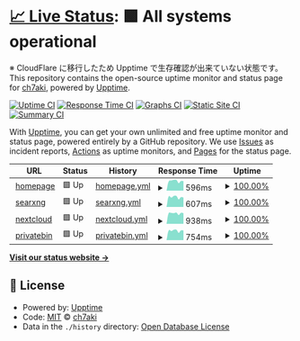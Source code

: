 # [📈 Live Status](https://ch7aki.github.io/status): <!--live status--> **🟩 All systems operational**

※ CloudFlare に移行したため Upptime で生存確認が出来ていない状態です。
This repository contains the open-source uptime monitor and status page for [ch7aki](https://ch7aki.com), powered by [Upptime](https://github.com/upptime/upptime).

[![Uptime CI](https://github.com/ch7aki/status/workflows/Uptime%20CI/badge.svg)](https://github.com/ch7aki/status/actions?query=workflow%3A%22Uptime+CI%22)
[![Response Time CI](https://github.com/ch7aki/status/workflows/Response%20Time%20CI/badge.svg)](https://github.com/ch7aki/status/actions?query=workflow%3A%22Response+Time+CI%22)
[![Graphs CI](https://github.com/ch7aki/status/workflows/Graphs%20CI/badge.svg)](https://github.com/ch7aki/status/actions?query=workflow%3A%22Graphs+CI%22)
[![Static Site CI](https://github.com/ch7aki/status/workflows/Static%20Site%20CI/badge.svg)](https://github.com/ch7aki/status/actions?query=workflow%3A%22Static+Site+CI%22)
[![Summary CI](https://github.com/ch7aki/status/workflows/Summary%20CI/badge.svg)](https://github.com/ch7aki/status/actions?query=workflow%3A%22Summary+CI%22)

With [Upptime](https://upptime.js.org), you can get your own unlimited and free uptime monitor and status page, powered entirely by a GitHub repository. We use [Issues](https://github.com/ch7aki/status/issues) as incident reports, [Actions](https://github.com/ch7aki/status/actions) as uptime monitors, and [Pages](https://ch7aki.github.io/status) for the status page.

<!--start: status pages-->
<!-- This summary is generated by Upptime (https://github.com/upptime/upptime) -->
<!-- Do not edit this manually, your changes will be overwritten -->
<!-- prettier-ignore -->
| URL | Status | History | Response Time | Uptime |
| --- | ------ | ------- | ------------- | ------ |
| <img alt="" src="https://icons.duckduckgo.com/ip3/ch7aki.com.ico" height="13"> [homepage](https://ch7aki.com) | 🟩 Up | [homepage.yml](https://github.com/ch7aki/status/commits/HEAD/history/homepage.yml) | <details><summary><img alt="Response time graph" src="./graphs/homepage/response-time-week.png" height="20"> 596ms</summary><br><a href="https://ch7aki.github.io/status/history/homepage"><img alt="Response time 588" src="https://img.shields.io/endpoint?url=https%3A%2F%2Fraw.githubusercontent.com%2Fch7aki%2Fstatus%2FHEAD%2Fapi%2Fhomepage%2Fresponse-time.json"></a><br><a href="https://ch7aki.github.io/status/history/homepage"><img alt="24-hour response time 580" src="https://img.shields.io/endpoint?url=https%3A%2F%2Fraw.githubusercontent.com%2Fch7aki%2Fstatus%2FHEAD%2Fapi%2Fhomepage%2Fresponse-time-day.json"></a><br><a href="https://ch7aki.github.io/status/history/homepage"><img alt="7-day response time 596" src="https://img.shields.io/endpoint?url=https%3A%2F%2Fraw.githubusercontent.com%2Fch7aki%2Fstatus%2FHEAD%2Fapi%2Fhomepage%2Fresponse-time-week.json"></a><br><a href="https://ch7aki.github.io/status/history/homepage"><img alt="30-day response time 275" src="https://img.shields.io/endpoint?url=https%3A%2F%2Fraw.githubusercontent.com%2Fch7aki%2Fstatus%2FHEAD%2Fapi%2Fhomepage%2Fresponse-time-month.json"></a><br><a href="https://ch7aki.github.io/status/history/homepage"><img alt="1-year response time 588" src="https://img.shields.io/endpoint?url=https%3A%2F%2Fraw.githubusercontent.com%2Fch7aki%2Fstatus%2FHEAD%2Fapi%2Fhomepage%2Fresponse-time-year.json"></a></details> | <details><summary><a href="https://ch7aki.github.io/status/history/homepage">100.00%</a></summary><a href="https://ch7aki.github.io/status/history/homepage"><img alt="All-time uptime 46.77%" src="https://img.shields.io/endpoint?url=https%3A%2F%2Fraw.githubusercontent.com%2Fch7aki%2Fstatus%2FHEAD%2Fapi%2Fhomepage%2Fuptime.json"></a><br><a href="https://ch7aki.github.io/status/history/homepage"><img alt="24-hour uptime 100.00%" src="https://img.shields.io/endpoint?url=https%3A%2F%2Fraw.githubusercontent.com%2Fch7aki%2Fstatus%2FHEAD%2Fapi%2Fhomepage%2Fuptime-day.json"></a><br><a href="https://ch7aki.github.io/status/history/homepage"><img alt="7-day uptime 100.00%" src="https://img.shields.io/endpoint?url=https%3A%2F%2Fraw.githubusercontent.com%2Fch7aki%2Fstatus%2FHEAD%2Fapi%2Fhomepage%2Fuptime-week.json"></a><br><a href="https://ch7aki.github.io/status/history/homepage"><img alt="30-day uptime 27.37%" src="https://img.shields.io/endpoint?url=https%3A%2F%2Fraw.githubusercontent.com%2Fch7aki%2Fstatus%2FHEAD%2Fapi%2Fhomepage%2Fuptime-month.json"></a><br><a href="https://ch7aki.github.io/status/history/homepage"><img alt="1-year uptime 46.77%" src="https://img.shields.io/endpoint?url=https%3A%2F%2Fraw.githubusercontent.com%2Fch7aki%2Fstatus%2FHEAD%2Fapi%2Fhomepage%2Fuptime-year.json"></a></details>
| <img alt="" src="https://icons.duckduckgo.com/ip3/search.ch7aki.com.ico" height="13"> [searxng](https://search.ch7aki.com) | 🟩 Up | [searxng.yml](https://github.com/ch7aki/status/commits/HEAD/history/searxng.yml) | <details><summary><img alt="Response time graph" src="./graphs/searxng/response-time-week.png" height="20"> 607ms</summary><br><a href="https://ch7aki.github.io/status/history/searxng"><img alt="Response time 544" src="https://img.shields.io/endpoint?url=https%3A%2F%2Fraw.githubusercontent.com%2Fch7aki%2Fstatus%2FHEAD%2Fapi%2Fsearxng%2Fresponse-time.json"></a><br><a href="https://ch7aki.github.io/status/history/searxng"><img alt="24-hour response time 573" src="https://img.shields.io/endpoint?url=https%3A%2F%2Fraw.githubusercontent.com%2Fch7aki%2Fstatus%2FHEAD%2Fapi%2Fsearxng%2Fresponse-time-day.json"></a><br><a href="https://ch7aki.github.io/status/history/searxng"><img alt="7-day response time 607" src="https://img.shields.io/endpoint?url=https%3A%2F%2Fraw.githubusercontent.com%2Fch7aki%2Fstatus%2FHEAD%2Fapi%2Fsearxng%2Fresponse-time-week.json"></a><br><a href="https://ch7aki.github.io/status/history/searxng"><img alt="30-day response time 268" src="https://img.shields.io/endpoint?url=https%3A%2F%2Fraw.githubusercontent.com%2Fch7aki%2Fstatus%2FHEAD%2Fapi%2Fsearxng%2Fresponse-time-month.json"></a><br><a href="https://ch7aki.github.io/status/history/searxng"><img alt="1-year response time 544" src="https://img.shields.io/endpoint?url=https%3A%2F%2Fraw.githubusercontent.com%2Fch7aki%2Fstatus%2FHEAD%2Fapi%2Fsearxng%2Fresponse-time-year.json"></a></details> | <details><summary><a href="https://ch7aki.github.io/status/history/searxng">100.00%</a></summary><a href="https://ch7aki.github.io/status/history/searxng"><img alt="All-time uptime 46.75%" src="https://img.shields.io/endpoint?url=https%3A%2F%2Fraw.githubusercontent.com%2Fch7aki%2Fstatus%2FHEAD%2Fapi%2Fsearxng%2Fuptime.json"></a><br><a href="https://ch7aki.github.io/status/history/searxng"><img alt="24-hour uptime 100.00%" src="https://img.shields.io/endpoint?url=https%3A%2F%2Fraw.githubusercontent.com%2Fch7aki%2Fstatus%2FHEAD%2Fapi%2Fsearxng%2Fuptime-day.json"></a><br><a href="https://ch7aki.github.io/status/history/searxng"><img alt="7-day uptime 100.00%" src="https://img.shields.io/endpoint?url=https%3A%2F%2Fraw.githubusercontent.com%2Fch7aki%2Fstatus%2FHEAD%2Fapi%2Fsearxng%2Fuptime-week.json"></a><br><a href="https://ch7aki.github.io/status/history/searxng"><img alt="30-day uptime 27.37%" src="https://img.shields.io/endpoint?url=https%3A%2F%2Fraw.githubusercontent.com%2Fch7aki%2Fstatus%2FHEAD%2Fapi%2Fsearxng%2Fuptime-month.json"></a><br><a href="https://ch7aki.github.io/status/history/searxng"><img alt="1-year uptime 46.75%" src="https://img.shields.io/endpoint?url=https%3A%2F%2Fraw.githubusercontent.com%2Fch7aki%2Fstatus%2FHEAD%2Fapi%2Fsearxng%2Fuptime-year.json"></a></details>
| <img alt="" src="https://icons.duckduckgo.com/ip3/cloud.ch7aki.com.ico" height="13"> [nextcloud](https://cloud.ch7aki.com) | 🟩 Up | [nextcloud.yml](https://github.com/ch7aki/status/commits/HEAD/history/nextcloud.yml) | <details><summary><img alt="Response time graph" src="./graphs/nextcloud/response-time-week.png" height="20"> 938ms</summary><br><a href="https://ch7aki.github.io/status/history/nextcloud"><img alt="Response time 827" src="https://img.shields.io/endpoint?url=https%3A%2F%2Fraw.githubusercontent.com%2Fch7aki%2Fstatus%2FHEAD%2Fapi%2Fnextcloud%2Fresponse-time.json"></a><br><a href="https://ch7aki.github.io/status/history/nextcloud"><img alt="24-hour response time 940" src="https://img.shields.io/endpoint?url=https%3A%2F%2Fraw.githubusercontent.com%2Fch7aki%2Fstatus%2FHEAD%2Fapi%2Fnextcloud%2Fresponse-time-day.json"></a><br><a href="https://ch7aki.github.io/status/history/nextcloud"><img alt="7-day response time 938" src="https://img.shields.io/endpoint?url=https%3A%2F%2Fraw.githubusercontent.com%2Fch7aki%2Fstatus%2FHEAD%2Fapi%2Fnextcloud%2Fresponse-time-week.json"></a><br><a href="https://ch7aki.github.io/status/history/nextcloud"><img alt="30-day response time 367" src="https://img.shields.io/endpoint?url=https%3A%2F%2Fraw.githubusercontent.com%2Fch7aki%2Fstatus%2FHEAD%2Fapi%2Fnextcloud%2Fresponse-time-month.json"></a><br><a href="https://ch7aki.github.io/status/history/nextcloud"><img alt="1-year response time 827" src="https://img.shields.io/endpoint?url=https%3A%2F%2Fraw.githubusercontent.com%2Fch7aki%2Fstatus%2FHEAD%2Fapi%2Fnextcloud%2Fresponse-time-year.json"></a></details> | <details><summary><a href="https://ch7aki.github.io/status/history/nextcloud">100.00%</a></summary><a href="https://ch7aki.github.io/status/history/nextcloud"><img alt="All-time uptime 46.77%" src="https://img.shields.io/endpoint?url=https%3A%2F%2Fraw.githubusercontent.com%2Fch7aki%2Fstatus%2FHEAD%2Fapi%2Fnextcloud%2Fuptime.json"></a><br><a href="https://ch7aki.github.io/status/history/nextcloud"><img alt="24-hour uptime 100.00%" src="https://img.shields.io/endpoint?url=https%3A%2F%2Fraw.githubusercontent.com%2Fch7aki%2Fstatus%2FHEAD%2Fapi%2Fnextcloud%2Fuptime-day.json"></a><br><a href="https://ch7aki.github.io/status/history/nextcloud"><img alt="7-day uptime 100.00%" src="https://img.shields.io/endpoint?url=https%3A%2F%2Fraw.githubusercontent.com%2Fch7aki%2Fstatus%2FHEAD%2Fapi%2Fnextcloud%2Fuptime-week.json"></a><br><a href="https://ch7aki.github.io/status/history/nextcloud"><img alt="30-day uptime 27.37%" src="https://img.shields.io/endpoint?url=https%3A%2F%2Fraw.githubusercontent.com%2Fch7aki%2Fstatus%2FHEAD%2Fapi%2Fnextcloud%2Fuptime-month.json"></a><br><a href="https://ch7aki.github.io/status/history/nextcloud"><img alt="1-year uptime 46.77%" src="https://img.shields.io/endpoint?url=https%3A%2F%2Fraw.githubusercontent.com%2Fch7aki%2Fstatus%2FHEAD%2Fapi%2Fnextcloud%2Fuptime-year.json"></a></details>
| <img alt="" src="https://icons.duckduckgo.com/ip3/paste.ch7aki.com.ico" height="13"> [privatebin](https://paste.ch7aki.com) | 🟩 Up | [privatebin.yml](https://github.com/ch7aki/status/commits/HEAD/history/privatebin.yml) | <details><summary><img alt="Response time graph" src="./graphs/privatebin/response-time-week.png" height="20"> 754ms</summary><br><a href="https://ch7aki.github.io/status/history/privatebin"><img alt="Response time 520" src="https://img.shields.io/endpoint?url=https%3A%2F%2Fraw.githubusercontent.com%2Fch7aki%2Fstatus%2FHEAD%2Fapi%2Fprivatebin%2Fresponse-time.json"></a><br><a href="https://ch7aki.github.io/status/history/privatebin"><img alt="24-hour response time 768" src="https://img.shields.io/endpoint?url=https%3A%2F%2Fraw.githubusercontent.com%2Fch7aki%2Fstatus%2FHEAD%2Fapi%2Fprivatebin%2Fresponse-time-day.json"></a><br><a href="https://ch7aki.github.io/status/history/privatebin"><img alt="7-day response time 754" src="https://img.shields.io/endpoint?url=https%3A%2F%2Fraw.githubusercontent.com%2Fch7aki%2Fstatus%2FHEAD%2Fapi%2Fprivatebin%2Fresponse-time-week.json"></a><br><a href="https://ch7aki.github.io/status/history/privatebin"><img alt="30-day response time 313" src="https://img.shields.io/endpoint?url=https%3A%2F%2Fraw.githubusercontent.com%2Fch7aki%2Fstatus%2FHEAD%2Fapi%2Fprivatebin%2Fresponse-time-month.json"></a><br><a href="https://ch7aki.github.io/status/history/privatebin"><img alt="1-year response time 520" src="https://img.shields.io/endpoint?url=https%3A%2F%2Fraw.githubusercontent.com%2Fch7aki%2Fstatus%2FHEAD%2Fapi%2Fprivatebin%2Fresponse-time-year.json"></a></details> | <details><summary><a href="https://ch7aki.github.io/status/history/privatebin">100.00%</a></summary><a href="https://ch7aki.github.io/status/history/privatebin"><img alt="All-time uptime 44.55%" src="https://img.shields.io/endpoint?url=https%3A%2F%2Fraw.githubusercontent.com%2Fch7aki%2Fstatus%2FHEAD%2Fapi%2Fprivatebin%2Fuptime.json"></a><br><a href="https://ch7aki.github.io/status/history/privatebin"><img alt="24-hour uptime 100.00%" src="https://img.shields.io/endpoint?url=https%3A%2F%2Fraw.githubusercontent.com%2Fch7aki%2Fstatus%2FHEAD%2Fapi%2Fprivatebin%2Fuptime-day.json"></a><br><a href="https://ch7aki.github.io/status/history/privatebin"><img alt="7-day uptime 100.00%" src="https://img.shields.io/endpoint?url=https%3A%2F%2Fraw.githubusercontent.com%2Fch7aki%2Fstatus%2FHEAD%2Fapi%2Fprivatebin%2Fuptime-week.json"></a><br><a href="https://ch7aki.github.io/status/history/privatebin"><img alt="30-day uptime 27.37%" src="https://img.shields.io/endpoint?url=https%3A%2F%2Fraw.githubusercontent.com%2Fch7aki%2Fstatus%2FHEAD%2Fapi%2Fprivatebin%2Fuptime-month.json"></a><br><a href="https://ch7aki.github.io/status/history/privatebin"><img alt="1-year uptime 44.55%" src="https://img.shields.io/endpoint?url=https%3A%2F%2Fraw.githubusercontent.com%2Fch7aki%2Fstatus%2FHEAD%2Fapi%2Fprivatebin%2Fuptime-year.json"></a></details>

<!--end: status pages-->

[**Visit our status website →**](https://ch7aki.github.io/status)

## 📄 License

- Powered by: [Upptime](https://github.com/upptime/upptime)
- Code: [MIT](./LICENSE) © [ch7aki](https://ch7aki.com)
- Data in the `./history` directory: [Open Database License](https://opendatacommons.org/licenses/odbl/1-0/)
